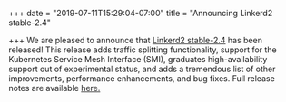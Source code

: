 +++
date = "2019-07-11T15:29:04-07:00"
title = "Announcing Linkerd2 stable-2.4"

+++
We are pleased to announce that [Linkerd2 stable-2.4](https://github.com/linkerd/linkerd2/releases/tag/stable-2.4.0) has been released! This release adds traffic splitting functionality, support for the Kubernetes Service Mesh Interface (SMI), graduates high-availability support out of experimental status, and adds a tremendous list of other improvements, performance enhancements, and bug fixes. Full release notes are available [here.](https://lists.cncf.io/g/cncf-linkerd-dev/topic/announcing_linkerd2/32431552?p=,,,20,0,0,0::recentpostdate%2Fsticky,,,20,2,0,32431552)